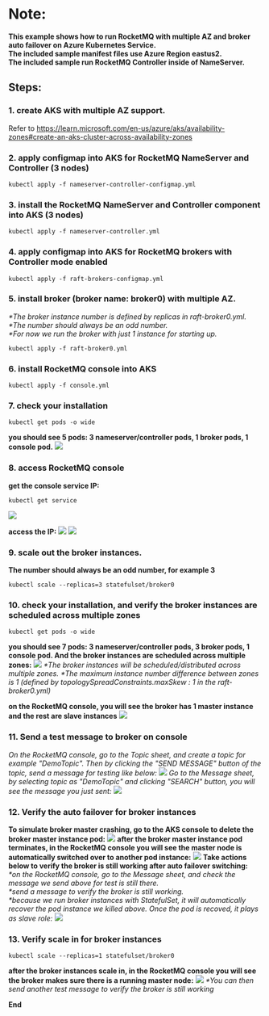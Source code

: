 # Note: 
**This example shows how to run RocketMQ with multiple AZ and broker auto failover on Azure Kubernetes Service.**<br>
**The included sample manifest files use Azure Region eastus2.**<br>
**The included sample run RocketMQ Controller inside of NameServer.**

## Steps:
### 1. create AKS with multiple AZ support. 
Refer to https://learn.microsoft.com/en-us/azure/aks/availability-zones#create-an-aks-cluster-across-availability-zones

### 2. apply configmap into AKS for RocketMQ NameServer and Controller (3 nodes)
```
kubectl apply -f nameserver-controller-configmap.yml
```


### 3. install the RocketMQ NameServer and Controller component into AKS (3 nodes)
```
kubectl apply -f nameserver-controller.yml
```

### 4. apply configmap into AKS for RocketMQ brokers with Controller mode enabled
```
kubectl apply -f raft-brokers-configmap.yml
```

### 5. install broker (broker name: broker0) with multiple AZ. 
_*The broker instance number is defined by replicas in raft-broker0.yml._<br>
_*The number should always be an odd number._<br>
_*For now we run the broker with just 1 instance for starting up._<br>
```
kubectl apply -f raft-broker0.yml
```

### 6. install RocketMQ console into AKS
```
kubectl apply -f console.yml
```

### 7. check your installation
```
kubectl get pods -o wide
```
**you should see 5 pods: 3 nameserver/controller pods, 1 broker pods, 1 console pod.**
![](https://github.com/kylercai/OSS-AKS/blob/master/rocketmq-raft/01-step7-1-check-your-installation.jpg)

### 8. access RocketMQ console
**get the console service IP:** 
```
kubectl get service
```
![](https://github.com/kylercai/OSS-AKS/blob/master/rocketmq-raft/02-step8-1-get-console-service.jpg) <br>

**access the IP:**
![](https://github.com/kylercai/OSS-AKS/blob/master/rocketmq-raft/02-step8-2-access-console.jpg)
![](https://github.com/kylercai/OSS-AKS/blob/master/rocketmq-raft/02-step8-2-access-console-cluster.jpg)

### 9. scale out the broker instances. 
**The number should always be an odd number, for example 3**
```
kubectl scale --replicas=3 statefulset/broker0
```

### 10. check your installation, and verify the broker instances are scheduled across multiple zones
```
kubectl get pods -o wide
```
**you should see 7 pods: 3 nameserver/controller pods, 3 broker pods, 1 console pod. And the broker instances are scheduled across multiple zones:**
![](https://github.com/kylercai/OSS-AKS/blob/master/rocketmq-raft/03-step10-1-check-your-installation.jpg)
_*The broker instances will be scheduled/distributed across multiple zones._
_*The maximum instance number difference between zones is 1 (defined by topologySpreadConstraints.maxSkew : 1 in the raft-broker0.yml)_

**on the RocketMQ console, you will see the broker has 1 master instance and the rest are slave instances**
![](https://github.com/kylercai/OSS-AKS/blob/master/rocketmq-raft/03-step10-2-console-master-slaves.jpg)


### 11. Send a test message to broker on console
_On the RocketMQ console, go to the Topic sheet, and create a topic for example "DemoTopic". Then by clicking the "SEND MESSAGE" button of the topic, send a message for testing like below:_
![](https://github.com/kylercai/OSS-AKS/blob/master/rocketmq-raft/04-step11-1-console-send-test-message.jpg)
_Go to the Message sheet, by selecting topic as "DemoTopic" and clicking "SEARCH" button, you will see the message you just sent:_
![](https://github.com/kylercai/OSS-AKS/blob/master/rocketmq-raft/04-step11-2-console-query-test-message.jpg)

### 12. Verify the auto failover for broker instances
**To simulate broker master crashing, go to the AKS console to delete the broker master instance pod:** 
![](https://github.com/kylercai/OSS-AKS/blob/master/rocketmq-raft/05-step12-1-delete-broker-master-node-pod.jpg)
**after the broker master instance pod terminates, in the RocketMQ console you will see the master node is automatically switched over to another pod instance:** 
![](https://github.com/kylercai/OSS-AKS/blob/master/rocketmq-raft/05-step12-2-master-auto-switched.jpg)
**Take actions below to verify the broker is still working after auto failover switching:**<br>
_*on the RocketMQ console, go to the Message sheet, and check the message we send above for test is still there._<br>
_*send a message to verify the broker is still working._<br>
_*because we run broker instances with StatefulSet, it will automatically recover the pod instance we killed above. Once the pod is recoved, it plays as slave role:_
![](https://github.com/kylercai/OSS-AKS/blob/master/rocketmq-raft/05-step12-3-new-master-slaves.jpg)

### 13. Verify scale in for broker instances
```
kubectl scale --replicas=1 statefulset/broker0
```
**after the broker instances scale in, in the RocketMQ console you will see the broker makes sure there is a running master node:**
![](https://github.com/kylercai/OSS-AKS/blob/master/rocketmq-raft/06-step13-1-scale-in-result.jpg)
_*You can then send another test message to verify the broker is still working_

**End**
